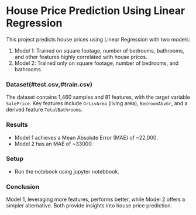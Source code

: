 # House Price Prediction Using Linear Regression

This project predicts house prices using Linear Regression with two models:  
1. Model 1: Trained on square footage, number of bedrooms, bathrooms, and other features highly correlated with house prices.  
2. Model 2: Trained only on square footage, number of bedrooms, and bathrooms.  

### Dataset(#test.csv,#train.csv)
The dataset contains 1,460 samples and 81 features, with the target variable `SalePrice`. Key features include `GrLivArea` (living area), `BedroomAbvGr`, and a derived feature `TotalBathrooms`.  

### Results  
- Model 1 achieves a Mean Absolute Error (MAE) of ~22,000.  
- Model 2 has an MAE of ~33000.  

### Setup  
- Run the notebook using jupyter notebbook.  

### Conclusion  
Model 1, leveraging more features, performs better, while Model 2 offers a simpler alternative. Both provide insights into house price prediction.  
